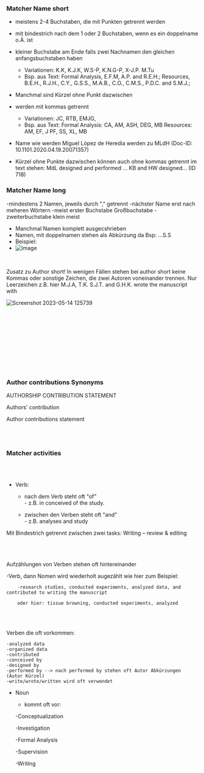 ### Matcher Name short 

- meistens 2-4 Buchstaben, die mit Punkten getrennt werden
- mit bindestrich nach dem 1 oder 2 Buchstaben, wenn es ein doppelname o.Ä. ist
- kleiner Buchstabe am Ende falls zwei Nachnamen den gleichen anfangsbuchstaben haben
  - Variationen: K.K, K.J.K, W.S-P, K.N.G-P, X-J.P. M.Tu
  - Bsp. aus Text: Formal Analysis, E.F.M, A.P. and R.E.H.; Resources, B.E.H., R.J.H., C.Y., G.S.S., M.A.B., C.O., C.M.S., P.D.C. and S.M.J.;

- Manchmal sind Kürzel ohne Punkt dazwischen
- werden mit kommas getrennt
  - Variationen: JC, RTB, EMJG, 
  - Bsp. aus Text: Formal Analysis: CA, AM, ASH, DEG, MB Resources: AM, EF, J PF, SS, XL, MB


- Name wie werden Miguel López de Heredia werden zu MLdH (Doc-ID: 10.1101.2020.04.19.20071357)
- Kürzel ohne Punkte dazwischen können auch ohne kommas getrennt im text stehen: MdL designed and performed ... KB and HW designed... (ID 718)

### Matcher Name long 
-mindestens 2 Namen, jeweils durch "," getrennt
-nächster Name erst nach meheren Wörtern 
-meist erster Buchstabe Großbuchstabe
-zweiterbuchstabe klein meist 
- Manchmal Namen komplett ausgecshrieben 
- Namen, mit doppelnamen stehen als Abkürzung da Bsp: ...S.S
- Beispiel:
- ![image](https://user-images.githubusercontent.com/79063465/235614136-81dad94d-7b7a-4eb6-a051-0bffb86b02cd.png)




<br>

Zusatz zu Author short!
In wenigen Fällen stehen bei author short keine Kommas oder sonstige Zeichen, die zwei Autoren voneinander trennen. Nur Leerzeichen z.B. hier M.J.A, T.K. S.J.T. and G.H.K. wrote the manuscript with 

![Screenshot 2023-05-14 125739](https://github.com/MeMo-KBC/bio-medRxiv/assets/115710684/9413bb69-e8de-419e-91e4-d676741a91e4)




<br> 
<br> 
<br> 
<br> 
<br> 
<br> 
<br> 
<br> 
<br> 




### Author contributions Synonyms

AUTHORSHIP CONTRIBUTION STATEMENT

Authors’ contribution

Author contributions statement



<br>
<br>



### Matcher activities 


<br>
<br>



- Verb: 
  - nach dem Verb steht oft "of"       
        - z.B. in conceived of the study.
        
  - zwischen den Verben steht oft "and"    
          - z.B. analyses and study


Mit Bindestrich getrennt zwischen zwei tasks:  Writing – review & editing 
<br> 
<br> 
<br> 
<br> 



Aufzählungen von Verben stehen oft hintereinander
  
  -Verb, dann Nomen wird wiederholt augezählt wie hier zum Beispiel: 
  
        -research studies, conducted experiments, analyzed data, and contributed to writing the manuscript
        
        oder hier: tissue browning, conducted experiments, analyzed
        
 <br>
 <br>
        
        
        
  Verben die oft vorkommen: <br>
  
    -analyzed data 
    -organized data 
    -contributed 
    -conceived by 
    -designed by  
    -performed by --> nach performed by stehen oft Autor Abkürzungen (Autor Kürzel) 
    -write/wrote/written wird oft verwendet  

    
  

- Noun 
    - kommt oft vor:

    -Conceptualization
  
     -Investigation
  
    -Formal Analysis
  
    -Supervision
  
    -Writing
    
